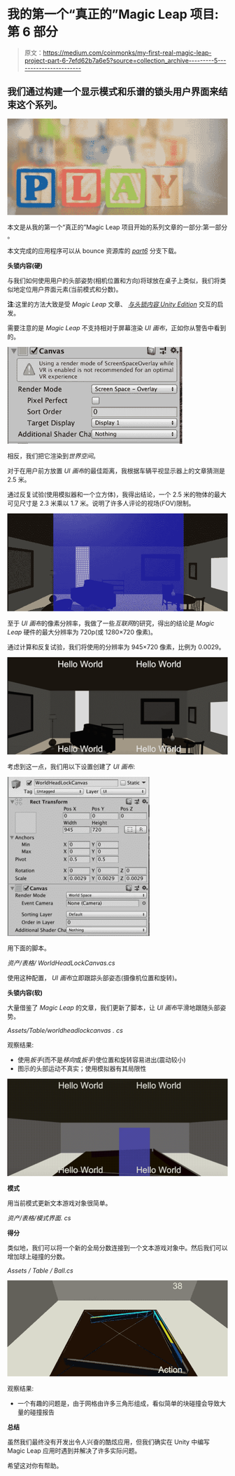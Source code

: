 # 我的第一个“真正的”Magic Leap 项目:第 6 部分

> 原文：<https://medium.com/coinmonks/my-first-real-magic-leap-project-part-6-7efd62b7a6e5?source=collection_archive---------5----------------------->

## 我们通过构建一个显示模式和乐谱的锁头用户界面来结束这个系列。

![](img/5aab0a4fda84935107e038ea216a8569.png)

本文是从我的第一个“真正的”Magic Leap 项目开始的系列文章的一部分:第一部分 。

本文完成的应用程序可以从 bounce 资源库的 [*part6*](https://github.com/larkintuckerllc/bounce/tree/part6) 分支下载。

**头锁内容(硬)**

与我们如何使用用户的头部姿势(相机位置和方向)将球放在桌子上类似，我们将类似地定位用户界面元素(当前模式和分数)。

**注**:这里的方法大致是受 *Magic Leap* 文章、 [*与头锁内容 Unity Edition*](https://creator.magicleap.com/learn/tutorials/interacting-with-head-locked-content-unity-r-version) 交互的启发。

需要注意的是 *Magic Leap* 不支持相对于屏幕渲染 *UI 画布*，正如你从警告中看到的。

![](img/fdeacd543d041154654eacb7bff55c53.png)

相反，我们把它渲染到*世界空间*。

对于在用户前方放置 *UI 画布*的最佳距离，我根据车辆平视显示器上的文章猜测是 2.5 米。

通过反复试验(使用模拟器和一个立方体)，我得出结论，一个 2.5 米的物体的最大可见尺寸是 2.3 米乘以 1.7 米。说明了许多人评论的视场(FOV)限制。

![](img/b98580fc87f724799c98151a27234095.png)

至于 *UI 画布*的像素分辨率，我做了一些*互联网*的研究，得出的结论是 *Magic Leap* 硬件的最大分辨率为 720p(或 1280×720 像素)。

通过计算和反复试验，我们将使用的分辨率为 945×720 像素，比例为 0.0029。

![](img/22cca4862fb6eb7b5450f24d84308b6c.png)

考虑到这一点，我们用以下设置创建了 *UI 画布*:

![](img/5828863ded393ad1ead1a10b92febb23.png)

用下面的脚本。

*资产/表格/ WorldHeadLockCanvas.cs*

使用这种配置， *UI 画布*立即跟踪头部姿态(摄像机位置和旋转)。

**头锁内容(软)**

大量借鉴了 *Magic Leap* 的文章，我们更新了脚本，让 *UI 画布*平滑地跟随头部姿势。

*Assets/Table/worldheadlockcanvas . cs*

观察结果:

*   使用*扳手*(而不是*移向*或*扳手*)使位置和旋转容易进出(震动较小)
*   图示的头部运动不真实；使用模拟器有其局限性

![](img/7f6d3ce747d3a17ed1c18783ecbbc4ac.png)

**模式**

用当前模式更新文本游戏对象很简单。

*资产/表格/模式界面. cs*

**得分**

类似地，我们可以将一个新的全局分数连接到一个文本游戏对象中。然后我们可以增加球上碰撞的分数。

*Assets / Table / Ball.cs*

![](img/3b264355bc49a24653235831d5c5c97d.png)

观察结果:

*   一个有趣的问题是，由于网格由许多三角形组成，看似简单的块碰撞会导致大量的碰撞报告

**总结**

虽然我们最终没有开发出令人兴奋的酷炫应用，但我们确实在 Unity 中编写 Magic Leap 应用时遇到并解决了许多实际问题。

希望这对你有帮助。